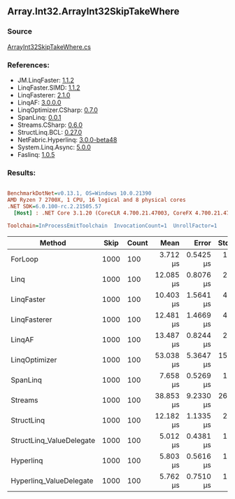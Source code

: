 ﻿## Array.Int32.ArrayInt32SkipTakeWhere

### Source
[ArrayInt32SkipTakeWhere.cs](../LinqBenchmarks/Array/Int32/ArrayInt32SkipTakeWhere.cs)

### References:
- JM.LinqFaster: [1.1.2](https://www.nuget.org/packages/JM.LinqFaster/1.1.2)
- LinqFaster.SIMD: [1.1.2](https://www.nuget.org/packages/LinqFaster.SIMD/1.0.3)
- LinqFasterer: [2.1.0](https://www.nuget.org/packages/LinqFasterer/2.1.0)
- LinqAF: [3.0.0.0](https://www.nuget.org/packages/LinqAF/3.0.0.0)
- LinqOptimizer.CSharp: [0.7.0](https://www.nuget.org/packages/LinqOptimizer.CSharp/0.7.0)
- SpanLinq: [0.0.1](https://www.nuget.org/packages/SpanLinq/0.0.1)
- Streams.CSharp: [0.6.0](https://www.nuget.org/packages/Streams.CSharp/0.6.0)
- StructLinq.BCL: [0.27.0](https://www.nuget.org/packages/StructLinq/0.27.0)
- NetFabric.Hyperlinq: [3.0.0-beta48](https://www.nuget.org/packages/NetFabric.Hyperlinq/3.0.0-beta48)
- System.Linq.Async: [5.0.0](https://www.nuget.org/packages/System.Linq.Async/5.0.0)
- Faslinq: [1.0.5](https://www.nuget.org/packages/Faslinq/1.0.5)

### Results:
``` ini

BenchmarkDotNet=v0.13.1, OS=Windows 10.0.21390
AMD Ryzen 7 2700X, 1 CPU, 16 logical and 8 physical cores
.NET SDK=6.0.100-rc.2.21505.57
  [Host] : .NET Core 3.1.20 (CoreCLR 4.700.21.47003, CoreFX 4.700.21.47101), X64 RyuJIT DEBUG  [AttachedDebugger]

Toolchain=InProcessEmitToolchain  InvocationCount=1  UnrollFactor=1  

```
|                   Method | Skip | Count |      Mean |     Error |    StdDev |    Median |         Ratio | RatioSD | Allocated |
|------------------------- |----- |------ |----------:|----------:|----------:|----------:|--------------:|--------:|----------:|
|                  ForLoop | 1000 |   100 |  3.712 μs | 0.5425 μs |  1.565 μs |  3.050 μs |      baseline |         |         - |
|                     Linq | 1000 |   100 | 12.085 μs | 0.8076 μs |  2.085 μs | 11.500 μs |  3.71x slower |   1.53x |     152 B |
|               LinqFaster | 1000 |   100 | 10.403 μs | 1.5641 μs |  4.437 μs |  8.400 μs |  3.29x slower |   1.91x |   1,504 B |
|             LinqFasterer | 1000 |   100 | 12.481 μs | 1.4669 μs |  4.089 μs | 10.950 μs |  3.87x slower |   2.01x |     688 B |
|                   LinqAF | 1000 |   100 | 13.487 μs | 0.8244 μs |  2.128 μs | 12.900 μs |  4.12x slower |   1.68x |         - |
|            LinqOptimizer | 1000 |   100 | 53.038 μs | 5.3647 μs | 15.564 μs | 48.200 μs | 16.84x slower |   8.14x |   9,200 B |
|                 SpanLinq | 1000 |   100 |  7.658 μs | 0.5269 μs |  1.388 μs |  7.200 μs |  2.33x slower |   0.92x |         - |
|                  Streams | 1000 |   100 | 38.853 μs | 9.2330 μs | 26.933 μs | 22.450 μs | 12.98x slower |  11.17x |     912 B |
|               StructLinq | 1000 |   100 | 12.182 μs | 1.1335 μs |  2.946 μs | 11.500 μs |  3.73x slower |   1.70x |      96 B |
| StructLinq_ValueDelegate | 1000 |   100 |  5.012 μs | 0.4381 μs |  1.123 μs |  4.700 μs |  1.50x slower |   0.60x |         - |
|                Hyperlinq | 1000 |   100 |  5.803 μs | 0.5616 μs |  1.460 μs |  5.400 μs |  1.77x slower |   0.77x |         - |
|  Hyperlinq_ValueDelegate | 1000 |   100 |  5.762 μs | 0.7510 μs |  1.952 μs |  5.200 μs |  1.75x slower |   0.95x |         - |
